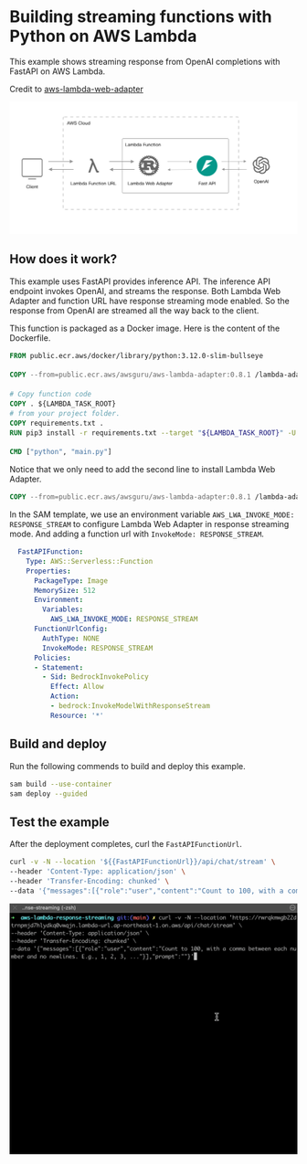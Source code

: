 # Building streaming functions with Python on AWS Lambda

This example shows streaming response from OpenAI completions with FastAPI on AWS Lambda.

Credit to [aws-lambda-web-adapter](https://github.com/awslabs/aws-lambda-web-adapter)

![Architecture](imgs/architecture.png)

## How does it work?

This example uses FastAPI provides inference API. The inference API endpoint invokes OpenAI, and streams the response. Both Lambda Web Adapter and function URL have response streaming mode enabled. So the response from OpenAI are streamed all the way back to the client. 

This function is packaged as a Docker image. Here is the content of the Dockerfile. 

```dockerfile
FROM public.ecr.aws/docker/library/python:3.12.0-slim-bullseye

COPY --from=public.ecr.aws/awsguru/aws-lambda-adapter:0.8.1 /lambda-adapter /opt/extensions/lambda-adapter

# Copy function code
COPY . ${LAMBDA_TASK_ROOT}
# from your project folder.
COPY requirements.txt .
RUN pip3 install -r requirements.txt --target "${LAMBDA_TASK_ROOT}" -U --no-cache-dir

CMD ["python", "main.py"]
```

Notice that we only need to add the second line to install Lambda Web Adapter. 

```dockerfile
COPY --from=public.ecr.aws/awsguru/aws-lambda-adapter:0.8.1 /lambda-adapter /opt/extensions/
```

In the SAM template, we use an environment variable `AWS_LWA_INVOKE_MODE: RESPONSE_STREAM` to configure Lambda Web Adapter in response streaming mode. And adding a function url with `InvokeMode: RESPONSE_STREAM`. 

```yaml
  FastAPIFunction:
    Type: AWS::Serverless::Function
    Properties:
      PackageType: Image
      MemorySize: 512
      Environment:
        Variables:
          AWS_LWA_INVOKE_MODE: RESPONSE_STREAM
      FunctionUrlConfig:
        AuthType: NONE
        InvokeMode: RESPONSE_STREAM
      Policies:
      - Statement:
        - Sid: BedrockInvokePolicy
          Effect: Allow
          Action:
          - bedrock:InvokeModelWithResponseStream
          Resource: '*'
```      

## Build and deploy

Run the following commends to build and deploy this example. 

```bash
sam build --use-container
sam deploy --guided
```

## Test the example

After the deployment completes, curl the `FastAPIFunctionUrl`.

```bash
curl -v -N --location '${{FastAPIFunctionUrl}}/api/chat/stream' \
--header 'Content-Type: application/json' \
--header 'Transfer-Encoding: chunked' \
--data '{"messages":[{"role":"user","content":"Count to 100, with a comma between each number and no newlines. E.g., 1, 2, 3, ..."}],"prompt":""}'
```


![Demo](imgs/demo.gif)
